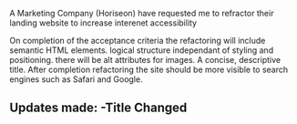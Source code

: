 A Marketing Company (Horiseon) have requested me to refractor their landing website to increase interenet accessibility 


On completion of the acceptance criteria the refactoring will include semantic HTML elements.
logical structure independant of styling and positioning. 
there will be alt attributes for images.
A concise, descriptive title.
After completion refactoring the site should be more visible to search engines such as Safari and Google.

Updates made:
-Title Changed
-
